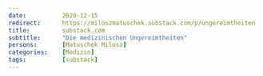 ```yaml
---
date:          2020-12-15
redirect:      https://miloszmatuschek.substack.com/p/ungereimtheiten
title:         substack.com
subtitle:      "Die medizinischen Ungereimtheiten"
persons:       [Matuschek Milosz]
categories:    [Medizin]
tags:          [substack]
---
```

